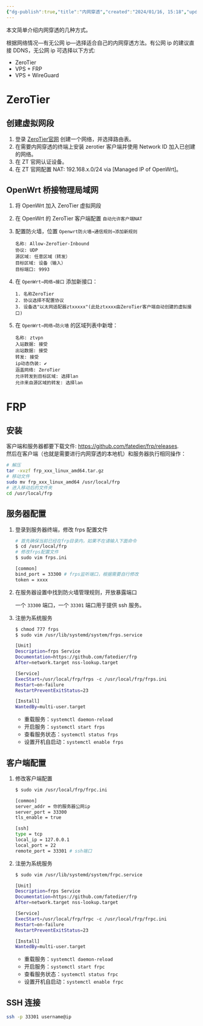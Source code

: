 ```yaml
---
{"dg-publish":true,"title":"内网穿透","created":"2024/01/16, 15:18","updated":"2024/01/16, 15:18","tags":["tool"],"dg-path":"环境部署/内网穿透.md","permalink":"/环境部署/内网穿透/","dgPassFrontmatter":true,"noteIcon":""}
---
```



本文简单介绍内网穿透的几种方式。

根据网络情况—有无公网 ip—选择适合自己的内网穿透方法。有公网 ip 的建议直接 DDNS，无公网 ip 可选择以下方式:

- ZeroTier
- VPS + FRP
- VPS + WireGuard

# ZeroTier

## 创建虚拟网段

1. 登录 [ZeroTier官网](https://www.zerotier.com/) 创建一个网络，并选择路由表。
2. 在需要内网穿透的终端上安装 zerotier 客户端并使用 Network ID 加入已创建的网络。
3. 在 ZT 官网认证设备。
4. 在 ZT 官网配置 NAT: 192.168.x.0/24 via [Managed IP of OpenWrt]。

## OpenWrt 桥接物理局域网

1. 将 OpenWrt 加入 ZeroTier 虚拟网段

2. 在 OpenWrt 的 ZeroTier 客户端配置 `自动允许客户端NAT`

3. 配置防火墙，位置 `Openwrt防火墙→通信规则→添加新规则`

    ```
    名称: Allow-ZeroTier-Inbound
    协议: UDP
    源区域: 任意区域（转发）
    目标区域: 设备（输入）
    目标端口: 9993
    ```

4. 在 `OpenWrt→网络→接口` 添加新接口：

    ```
    1. 名称ZeroTier
    2. 协议选择不配置协议
    3. 设备选"以太网适配器ztxxxxx"(此处ztxxxx由ZeroTier客户端自动创建的虚拟接口)
    ```

5. 在 `OpenWrt→网络→防火墙` 的区域列表中新增：

    ```
    名称: ztvpn
    入站数据: 接受
    出站数据: 接受
    转发: 接受
    ip动态伪装: ✔
    涵盖网络: ZeroTier
    允许转发到目标区域: 选择lan
    允许来自源区域的转发: 选择lan
    ```

# FRP

## 安装

客户端和服务器都要下载文件: https://github.com/fatedier/frp/releases.  
然后在客户端（也就是需要进行内网穿透的本地机）和服务器执行相同操作：

```bash
# 解压
tar -xvzf frp_xxx_linux_amd64.tar.gz
# 移动文件
sudo mv frp_xxx_linux_amd64 /usr/local/frp
# 进入移动后的文件夹
cd /usr/local/frp
```

## 服务器配置

1. 登录到服务器终端，修改 frps 配置文件

    ```bash
    # 首先确保当前已经在frp目录内，如果不在请输入下面命令
    $ cd /usr/local/frp
    # 修改frps配置文件
    $ sudo vim frps.ini
    
    [common]
    bind_port = 33300 # frps监听端口，根据需要自行修改
    token = xxxx
    ```

2. 在服务器设置中找到防火墙管理规则，开放暴露端口

    一个 `33300` 端口，一个 `33301` 端口用于提供 ssh 服务。</p>

3. 注册为系统服务

    ```bash
    $ chmod 777 frps
    $ sudo vim /usr/lib/systemd/system/frps.service
    
    [Unit]
    Description=frps Service
    Documentation=https://github.com/fatedier/frp
    After=network.target nss-lookup.target
    
    [Service]
    ExecStart=/usr/local/frp/frps -c /usr/local/frp/frps.ini 
    Restart=on-failure
    RestartPreventExitStatus=23
    
    [Install]
    WantedBy=multi-user.target
    ```

    - 重载服务：`systemctl daemon-reload`
    - 开启服务：`systemctl start frps`
    - 查看服务状态：`systemctl status frps`
    - 设置开机自启动：`systemctl enable frps`

## 客户端配置

1. 修改客户端配置

    ```bash
    $ sudo vim /usr/local/frp/frpc.ini
    
    [common]
    server_addr = 你的服务器公网ip
    server_port = 33300
    tls_enable = true
    
    [ssh]
    type = tcp
    local_ip = 127.0.0.1
    local_port = 22
    remote_port = 33301 # ssh端口
    ```

2. 注册为系统服务

    ```bash
    $ sudo vim /usr/lib/systemd/system/frpc.service
    
    [Unit]
    Description=frps Service
    Documentation=https://github.com/fatedier/frp
    After=network.target nss-lookup.target
    
    [Service]
    ExecStart=/usr/local/frp/frpc -c /usr/local/frp/frpc.ini
    Restart=on-failure
    RestartPreventExitStatus=23
    
    [Install]
    WantedBy=multi-user.target
    ```

    - 重载服务：`systemctl daemon-reload`
    - 开启服务：`systemctl start frpc`
    - 查看服务状态：`systemctl status frpc`
    - 设置开机自启动：`systemctl enable frpc`

## SSH 连接

```bash
ssh -p 33301 username@ip
```